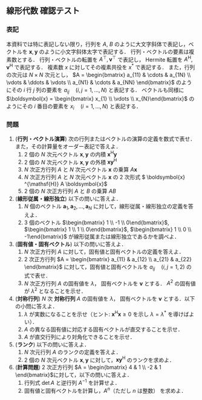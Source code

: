 ## 線形代数 確認テスト

### 表記

本資料では特に表記しない限り，行列を $A$, $B$ のように大文字斜体で表記し，ベクトルを $\boldsymbol{x}, \boldsymbol{y}$ のように小文字斜体太字で表記する．
行列・ベクトルの要素は複素数とする．
行列・ベクトルの転置を $A^{\top}, \boldsymbol{v}^{\top}$ で表記し， Hermite 転置を $A^{\mathsf{H}}, \boldsymbol{v}^{\mathsf{H}}$ で表記する．
複素数 $x$ に対してその複素共役を $x^{\ast}$ で表記する．
また，行列の次元は $N\times N$ 次元とし， $A = \begin{bmatrix} a_{11} & \cdots & a_{1N} \\ \vdots & \ddots & \vdots \\ a_{N1} & \cdots & a_{NN} \end{bmatrix}$ のようにその $i$ 行 $j$ 列の要素を $a_{ij}\quad (i, j = 1, \dots, N)$ と表記する．
ベクトルも同様に $\boldsymbol{x} = \begin{bmatrix} x_{1} \\ \vdots \\ x_{N}\end{bmatrix}$ のようにその $i$ 番目の要素を $x_{i}\quad (i = 1, \dots, N)$ と表記する．

### 問題

1. (**行列・ベクトル演算**) 次の行列またはベクトルの演算の定義を数式で表せ．また，その計算量をオーダー表記で答えよ．
   1. 2 個の $N$ 次元ベクトル $\boldsymbol{x}, \boldsymbol{y}$ の内積 $\boldsymbol{x} ^{\mathsf{H}} \boldsymbol{y}$
   2. 2 個の $N$ 次元ベクトル $\boldsymbol{x}, \boldsymbol{y}$ の外積 $\boldsymbol{x} \boldsymbol{y} ^{\mathsf{H}}$
   3. $N$ 次正方行列 $A$ と $N$ 次元ベクトル $\boldsymbol{x}$ の乗算 $A \boldsymbol{x}$
   4. $N$ 次正方行列 $A$ と $N$ 次元ベクトル $\boldsymbol{x}$ の 2 次形式 $ \boldsymbol{x} ^{\mathsf{H}} A \boldsymbol{x}$
   5. 2 個の $N$ 次正方行列 $A$ と $B$ の乗算 $A B$
2. (**線形従属・線形独立**) 以下の問いに答えよ．
   1. $N$ 個のベクトル $\boldsymbol{a}_1, \boldsymbol{a}_2, \dots, \boldsymbol{a}_N$ に対して，線形従属・線形独立の定義を答えよ．
   2. $3$ 個のベクトル $\begin{bmatrix} 1 \\ -1 \\ 0\end{bmatrix}$, $\begin{bmatrix} 1 \\ 1 \\ 0\end{bmatrix}$, $\begin{bmatrix} 1 \\ 0 \\ -1\end{bmatrix}$ が線形従属または線形独立であるかを調べよ．
3. (**固有値・固有ベクトル**) 以下の問いに答えよ．
   1. $N$ 次正方行列 $A$ に対して，固有値と固有ベクトルの定義を答えよ．
   2. 2 次正方行列 $A = \begin{bmatrix} a_{11} & a_{12} \\ a_{21} & a_{22} \end{bmatrix}$ に対して，固有値と固有ベクトルを $a_{ij}\quad (i, j = 1, 2)$ の式で表せ．
   3. $N$ 次正方行列 $A$ の固有値を $\lambda$， 固有ベクトルを $\boldsymbol{v}$ とする． $A ^2$ の固有値が $\lambda ^2$ となることを示せ．
4. (**対称行列**) $N$ 次 **対称行列** $A$ の固有値を $\lambda$， 固有ベクトルを $\boldsymbol{v}$ とする．以下の小問に答えよ．
   1. $\lambda$ が実数になることを示せ（ヒント: $\boldsymbol{x} ^{\mathsf{H}} \boldsymbol{x} \geq 0$ を示し $\lambda = \lambda ^{\ast}$ を導けばよい）．
   2. $A$ の異なる固有値に対応する固有ベクトルが直交することを示せ．
   3. $A$ が直交行列により対角化できることを示せ．
5. (**ランク**) 以下の問いに答えよ．
   1. $N$ 次元行列 $A$ のランクの定義を答えよ．
   2. 2 個の $N$ 次元ベクトル $\boldsymbol{x}, \boldsymbol{y}$ に対して，$\boldsymbol{x} \boldsymbol{y} ^{\mathsf{H}}$ のランクを求めよ．
6. (**計算問題**) 2 次正方行列 $A = \begin{bmatrix} 4 & 1 \\ -2 & 1 \end{bmatrix}$に対して，以下の問いに答えよ．
   1. 行列式 $\det A$ と逆行列 $A^{-1}$ を計算せよ．
   2. 固有値と固有ベクトルを計算し，$A^{n}$（ただし $n$ は整数） を求めよ．
